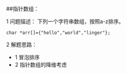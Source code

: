 ##指针数组：

1 问题描述： 下列一个字符串数组，按照a-z排序。

```
char *arr[]={"hello","world","linger"};
```

2 解题思路：

- 1 冒泡排序
- 2 指针数组的降维考虑